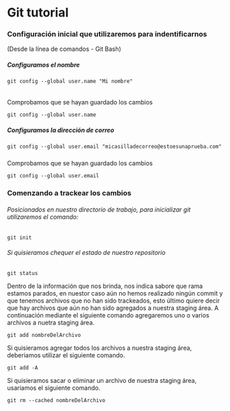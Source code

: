 # Git tutorial

### Configuración inicial que utilizaremos para indentificarnos
(Desde la línea de comandos - Git Bash)

##### Configuramos el nombre

```
git config --global user.name "Mi nombre"
```

######
Comprobamos que se hayan guardado los cambios

```
git config --global user.name
```

##### Configuramos la dirección de correo

```
git config --global user.email "micasilladecorreo@estoesunaprueba.com"
```

#####
Comprobamos que se hayan guardado los cambios

```
git config --global user.email
```

### Comenzando a trackear los cambios

###### Posicionados en nuestro directorio de trabajo, para inicializar git utilizaremos el  comando:

```
git init
```

###### Si quisieramos chequer el estado de nuestro repositorio

```
git status
```

Dentro de la información que nos brinda, nos indica sabore que rama estamos parados, en nuestor caso aún no hemos realizado ningún commit y que tenemos archivos que no han sido trackeados, esto último quiere decir que hay archivos que aún no han sido agregados a nuestra staging área. A continuación mediante el siguiente comando agregaremos uno o varios archivos a nuetra staging área.

```
git add nombreDelArchivo
```

Si quisieramos agregar todos los archivos a nuestra staging área, deberiamos utilizar el siguiente comando.

```
git add -A
```

Si quisieramos sacar o eliminar  un archivo de nuestra staging área, usariamos el siguiente comando.

```
git rm --cached nombreDelArchivo
```
